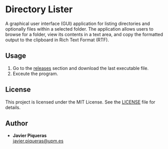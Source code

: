 # Directory Lister

A graphical user interface (GUI) application for listing directories and optionally files within a selected folder. The application allows users to browse for a folder, view its contents in a text area, and copy the formatted output to the clipboard in Rich Text Format (RTF).

## Usage

1. Go to the [releases](https://github.com/jpiqueras/list-directories/releases) section and download the last executable file.
2. Exceute the program.


## License

This project is licensed under the MIT License. See the [LICENSE](LICENSE) file for details.

## Author

- **Javier Piqueras**  
  [javier.piqueras@upm.es](mailto:javier.piqueras@upm.es)
